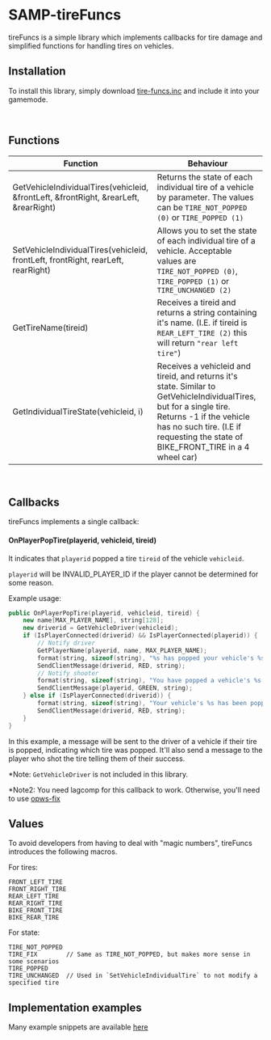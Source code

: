 # SAMP-tireFuncs
tireFuncs is a simple library which implements callbacks for tire damage and simplified functions for handling tires on vehicles.

## Installation

To install this library, simply download [tire-funcs.inc](tire-funcs.inc) and include it into your gamemode.

<br>

## Functions

Function | Behaviour
--- | ---
GetVehicleIndividualTires(vehicleid, &frontLeft, &frontRight, &rearLeft, &rearRight) | Returns the state of each individual tire of a vehicle by parameter. The values can be `TIRE_NOT_POPPED (0)` or `TIRE_POPPED (1)`
SetVehicleIndividualTires(vehicleid, frontLeft, frontRight, rearLeft, rearRight) | Allows you to set the state of each individual tire of a vehicle. Acceptable values are `TIRE_NOT_POPPED (0)`, `TIRE_POPPED (1)` or `TIRE_UNCHANGED (2)`
GetTireName(tireid) | Receives a tireid and returns a string containing it's name. (I.E. if tireid is `REAR_LEFT_TIRE (2)` this will return `"rear left tire"`)
GetIndividualTireState(vehicleid, i) | Receives a vehicleid and tireid, and returns it's state. Similar to GetVehicleIndividualTires, but for a single tire. Returns -1 if the vehicle has no such tire. (I.E if requesting the state of BIKE_FRONT_TIRE in a 4 wheel car)

<br>

## Callbacks

tireFuncs implements a single callback:

#### OnPlayerPopTire(playerid, vehicleid, tireid)

It indicates that `playerid` popped a tire `tireid` of the vehicle `vehicleid`.

`playerid` will be INVALID_PLAYER_ID if the player cannot be determined for some reason.

Example usage:

```cpp
public OnPlayerPopTire(playerid, vehicleid, tireid) {
	new name[MAX_PLAYER_NAME], string[128];
	new driverid = GetVehicleDriver(vehicleid);
	if (IsPlayerConnected(driverid) && IsPlayerConnected(playerid)) {
		// Notify driver
		GetPlayerName(playerid, name, MAX_PLAYER_NAME);
		format(string, sizeof(string), "%s has popped your vehicle's %s.", name, GetTireName(tireid));
		SendClientMessage(driverid, RED, string);
		// Notify shooter
		format(string, sizeof(string), "You have popped a vehicle's %s.", GetTireName(tireid));
		SendClientMessage(playerid, GREEN, string);
	} else if (IsPlayerConnected(driverid)) {
		format(string, sizeof(string), "Your vehicle's %s has been popped.", GetTireName(tireid));
		SendClientMessage(driverid, RED, string);
	}
}
```

In this example, a message will be sent to the driver of a vehicle if their tire is popped, indicating which tire was popped. It'll also send a message to the player who shot the tire telling them of their success.

*Note: `GetVehicleDriver` is not included in this library.

*Note2: You need lagcomp for this callback to work. Otherwise, you'll need to use [opws-fix](https://github.com/boorzz/samp-opws-fix/)


## Values

To avoid developers from having to deal with "magic numbers", tireFuncs introduces the following macros.

For tires:

```
FRONT_LEFT_TIRE
FRONT_RIGHT_TIRE
REAR_LEFT_TIRE
REAR_RIGHT_TIRE
BIKE_FRONT_TIRE
BIKE_REAR_TIRE
```

For state:
```
TIRE_NOT_POPPED
TIRE_FIX        // Same as TIRE_NOT_POPPED, but makes more sense in some scenarios
TIRE_POPPED
TIRE_UNCHANGED 	// Used in `SetVehicleIndividualTire` to not modify a specified tire
```

## Implementation examples

Many example snippets are available [here](../examples/examples-en.pwn)
